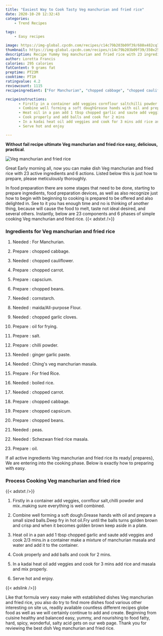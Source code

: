 ```yaml
---
title: "Easiest Way to Cook Tasty Veg manchurian and fried rice"
date: 2020-10-20 12:32:43
categories:
    - Trend Recipes
    
tags:
    - Easy recipes

image: https://img-global.cpcdn.com/recipes/c14c79b203b09f39/680x482cq70/veg-manchurian-and-fried-rice-recipe-main-photo.jpg
thumbnail: https://img-global.cpcdn.com/recipes/c14c79b203b09f39/350x250cq70/veg-manchurian-and-fried-rice-recipe-main-photo.jpg
description: Recipe Yummy Veg manchurian and fried rice with 23 ingredients and 6 stages of easy cooking.
author: Loretta Francis
calories: 295 calories
fatContent: 9 grams fat
preptime: PT23M
cooktime: PT1H
ratingvalue: 4.2
reviewcount: 1115
recipeingredient: ["For Manchurian", "chopped cabbage", "chopped cauliflower", "chopped carrot", "capscium", "chopped beans", "cornstarch", "maidaAllpurpose Flour", "chopped garlic cloves", "oil for frying", "salt", "chilli powder", "ginger garlic paste", "Chings veg manchurian masala", "For fried Rice", "boiled rice", "chopped carrot", "chopped cabbage", "chopped capsicum", "chopped beans", "peas", "Schezwan fried rice masala", "oil"]

recipeinstructions: 
      - Firstly in a container add veggies cornflour saltchilli powder and mixmaking sure everything is well combined 
      - Combine well forming a soft doughGrease hands with oil and prepare a small sized ballsDeep fry in hot oilFry until the balls turns golden brown and crisp and when it becomes golden brown keep aside in a plate 
      - Heat oil in a pan add 1 tbsp chopped garlic and saute add veggies and cook 23 minsin a container make a mixture of manchurian masala and water and add it to the container 
      - Cook properly and add balls and cook for 2 mins 
      - In a kadai heat oil add veggies and cook for 3 mins add rice and masala and mix properly 
      - Serve hot and enjoy

---
```




**Without fail recipe ultimate Veg manchurian and fried rice easy, delicious, practical**. 


![Veg manchurian and fried rice](https://img-global.cpcdn.com/recipes/c14c79b203b09f39/680x482cq70/veg-manchurian-and-fried-rice-recipe-main-photo.jpg "Veg manchurian and fried rice")




Great Early morning all, now you can make dish Veg manchurian and fried rice with 23 active ingredients and 6 actions. Listed below this is just how to prepare, please meticulously thoroughly.

In food preparation there are some stages that need to be done, starting to prepare ingredients, food preparation devices, as well as also recognize just how to begin with beginning to cooking is prepared to be offered and also delighted in. See to it you has enough time and no is thinking of another thing, because will cause the food to melt, taste not ideal desired, and several others. Instantly, below are 23 components and 6 phases of simple cooking Veg manchurian and fried rice.
{{< adstxt />}}

### Ingredients for Veg manchurian and fried rice


1. Needed  : For Manchurian.

1. Prepare  : chopped cabbage.

1. Needed  : chopped cauliflower.

1. Prepare  : chopped carrot.

1. Prepare  : capscium.

1. Prepare  : chopped beans.

1. Needed  : cornstarch.

1. Needed  : maida/All-purpose Flour.

1. Needed  : chopped garlic cloves.

1. Prepare  : oil for frying.

1. Prepare  : salt.

1. Prepare  : chilli powder.

1. Needed  : ginger garlic paste.

1. Needed  : Ching&#39;s veg manchurian masala.

1. Prepare  : For fried Rice.

1. Needed  : boiled rice.

1. Needed  : chopped carrot.

1. Prepare  : chopped cabbage.

1. Prepare  : chopped capsicum.

1. Prepare  : chopped beans.

1. Needed  : peas.

1. Needed  : Schezwan fried rice masala.

1. Prepare  : oil.



If all active ingredients Veg manchurian and fried rice its ready| prepares}, We are entering into the cooking phase. Below is exactly how to preparing with easy.

### Process Cooking Veg manchurian and fried rice

{{< adstxt />}}


1. Firstly in a container add veggies, cornflour salt,chilli powder and mix..making sure everything is well combined.



1. Combine well forming a soft dough.Grease hands with oil and prepare a small sized balls.Deep fry in hot oil.Fry until the balls turns golden brown and crisp and when it becomes golden brown keep aside in a plate.



1. Heat oil in a pan add 1 tbsp chopped garlic and saute add veggies and cook 2/3 mins.in a container make a mixture of manchurian masala and water and add it to the container.



1. Cook properly and add balls and cook for 2 mins.



1. In a kadai heat oil add veggies and cook for 3 mins add rice and masala and mix properly.



1. Serve hot and enjoy.





{{< adslink />}}

Like that formula very easy make with established dishes Veg manchurian and fried rice, you also do try to find more dishes food various other interesting on site us, readily available countless different recipes globe food as well as we will certainly continue to add and create. Beginning from cuisine healthy and balanced easy, yummy, and nourishing to food fatty, hard, spicy, wonderful, salty acid gets on our web page. Thank you for reviewing the best dish Veg manchurian and fried rice.
